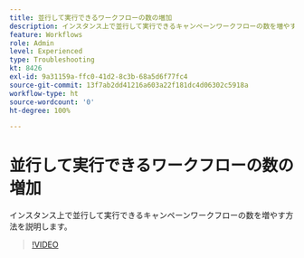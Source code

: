```yaml
---
title: 並行して実行できるワークフローの数の増加
description: インスタンス上で並行して実行できるキャンペーンワークフローの数を増やす方法を説明します。
feature: Workflows
role: Admin
level: Experienced
type: Troubleshooting
kt: 8426
exl-id: 9a31159a-ffc0-41d2-8c3b-68a5d6f77fc4
source-git-commit: 13f7ab2dd41216a603a22f181dc4d06302c5918a
workflow-type: ht
source-wordcount: '0'
ht-degree: 100%

---
```


# 並行して実行できるワークフローの数の増加

インスタンス上で並行して実行できるキャンペーンワークフローの数を増やす方法を説明します。

>[!VIDEO](https://video.tv.adobe.com/v/335982?quality=12&learn=on)
